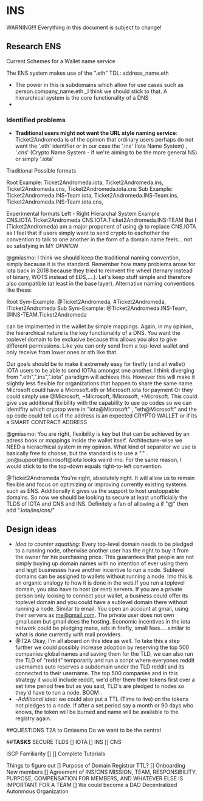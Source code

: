 # INS
WARNING!!!
Everything in this document is subject to change!

## Research ENS

Current Schemes for a Wallet name service

The ENS system makes use of the ".eth" TDL:
address_name.eth 
- The power in this is subdomains which allow for use cases such as person.company_name.eth _I think we should stick to that. A hierarchical system is the core functionality of a DNS
- 

### Identified problems
- **Traditional users might not want the URL style naming service**: Ticket2Andromeda is of the opinion that ordinary users perhaps do not want the '.eth' identifier or in our case the '.ins' (Iota Name System) , '.cns' (Crypto Name System - if we're aiming to be the more general NS) or simply '.iota'

Traditional Possible formats

Root Example: Ticket2Andromeda.iota, Ticket2Andromeda.ins, Ticket2Andromeda.cns, Ticket2Andromeda.iota.cns
Sub  Example: Ticket2Andromeda.INS-Team.iota, Ticket2Andromeda.INS-Team.ins, Ticket2Andromeda.INS-Team.iota.cns,

Experimental formats
Left - Right Hierarchal System Example CNS.IOTA.Ticket2Andromeda CNS.IOTA.Ticket2Andromeda.INS-TEAM
But I (Ticket2Andromeda) am a major proponent of using @ to replace CNS.IOTA
as I feel that if users simply want to send crypto to eachother the convention to talk
to one another in the form of a domain name feels... not so satisfying in MY *OPINION*

@gmiasmo: I think we should keep the traditional naming convention, simply because it is the standard. Remember how many problems arose for iota back in 2018 because they tried to reinvent the wheel (ternary instead of binary, WOTS instead of EDS,....). Let's keep stuff simple and therefore also compatible (at least in the base layer). Alternative naming conventions like these:

Root Sym-Example: @Ticket2Andromeda, #Ticket2Andromeda, !Ticket2Andromeda
Sub  Sym-Example: @Ticket2Andromeda.INS-Team, @INS-TEAM.Ticket2Andromeda

can be implmented in the wallet by simple mappings. Again, in my opinion, the hierarchical nature is the key functionality of a DNS. You want the toplevel domain to be exclusive because this allows you also to give different permissions. Like you can only send from a top-level wallet and only receive from lower ones or sth like that.

Our goals should be to make it extremely easy for firefly (and all wallet) IOTA users to be able to send IOTAs amongst one another.
I think  diverging from ".eth",".ins",".iota" paradigm will achieve this. However this will make it slightly less flexible for organizations
that happen to share the same name. 
Microsoft could have a Microsoft.eth or Microsoft.iota for payment 
Or they could simply use @Microsoft, ~Microsoft, !Microsoft, +Microsoft.
This could give use additional flixibility with the capability to use op codes so we can identifity which cryptop were in "iota@Microsoft" , "eth@Microsoft"
and the op code could tell us if the address is an expected CRYPTO WALLET or if its a SMART CONTRACT ADDRESS

@gmiasmo: You are right, flexibility is key but that can be achieved by an adress book or mappings inside the wallet itself. Architecture-wise we NEED a hieracrhical system in my opinion. What kind of separator we use is basically free to choose, but the standard is to use a "." . jon@support@microsoft@iota looks weird imo. For the same reason, I would stick to to the top-down equals right-to-left convention.

@Ticket2Andromeda You're right, absolutely right. It will allow us to remain flexible and focus on optimizing or improving currently existing systems such as ENS. Additionally it gives us the support to host unstoppable domains. So now we should be looking to secure at least unofficially the TLDS of IOTA and CNS and INS. Definitely a fan of allowing a if "@" then add ".iota/ins/cns/" 
## Design ideas

- *Idea to counter squatting*: Every top-level domain needs to be pledged to a running node, otherwise another user has the right to buy it from the owner for his purchasing price. This guarantees that people are not simply buying up domain names with no intention of ever using them and legit businesses have another incentive to run a node. Sublevel domains can be assigned to wallets without running a node. Imo this is an organic analogy to how it is done in the web.If you run a toplevel domain, you also have to host (or rent) servers. If you are a private person only looking to connect your wallet, a business could offer its toplevel domain and you could have a sublevel domain there without running a node. Similar to email. You open an account at gmail, using their servers as me@gmail.com. The private user does not own gmail.com but gmail does the hosting. Economic incentives in the iota network could be pledging mana, ads in firefly, small fees.....similar to what is done currently with mail providers. 
- @T2A Okay, I'm all aboard on this idea as well. To take this a step further we could possibly increase adoption by reserving the top 500 companies global names and saving them for the TLD, we can also run the TLD of "reddit" temporarily and run a script where everyones reddit usernames auto reserves a subdomain under the TLD reddit and its connected to their username. The top 500 companies and in this strategy it would include reddit, we'd offer them their tokens first over a set time period free but as you said, TLD's are pledged to nodes so they'd have to run a node. BOOM . 
- -*Additional idea*: we could also put a TTL (Time to live) on the tokens not pledges to a node. If after a set period say a month or 90 days who knows, the token will be burned and name will be available to the registry again. 

##QUESTIONS
T2A to Gmiasmo 
Do we want to be the central 

##**TASKS**
SECURE TLDS
[] IOTA
[] INS
[] CNS

ISCP Familiarity
[] [] Complete Tutorials 

Things to figure out
[] Purpose of Domain Registrar TTL?
[] Onboarding New members
[] Agreement of INS/CNS MISSION, TEAM, RESPONSIBILITY, PURPOSE, COMPENSATION FOR MEMBERS, AND WHATEVER ELSE IS IMPORTANT FOR A TEAM
[] We could become a DAO Decentralized Autonmous Organization

